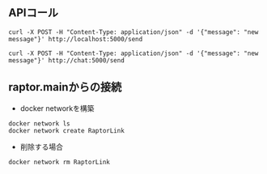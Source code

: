 ## APIコール

```
curl -X POST -H "Content-Type: application/json" -d '{"message": "new message"}' http://localhost:5000/send
```
```
curl -X POST -H "Content-Type: application/json" -d '{"message": "new message"}' http://chat:5000/send
```

## raptor.mainからの接続

- docker networkを構築
```
docker network ls
docker network create RaptorLink
```
- 削除する場合
```
docker network rm RaptorLink
```
